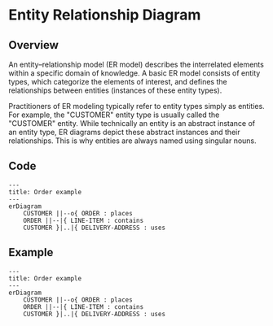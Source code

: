 # Entity Relationship Diagram

## Overview

An entity–relationship model (ER model) describes the interrelated elements within a specific domain of knowledge. A basic ER model consists of entity types, which categorize the elements of interest, and defines the relationships between entities (instances of these entity types).

Practitioners of ER modeling typically refer to entity types simply as entities. For example, the "CUSTOMER" entity type is usually called the "CUSTOMER" entity. While technically an entity is an abstract instance of an entity type, ER diagrams depict these abstract instances and their relationships. This is why entities are always named using singular nouns.


## Code

```
---
title: Order example
---
erDiagram
    CUSTOMER ||--o{ ORDER : places
    ORDER ||--|{ LINE-ITEM : contains
    CUSTOMER }|..|{ DELIVERY-ADDRESS : uses
```

## Example

```mermaid
---
title: Order example
---
erDiagram
    CUSTOMER ||--o{ ORDER : places
    ORDER ||--|{ LINE-ITEM : contains
    CUSTOMER }|..|{ DELIVERY-ADDRESS : uses
```
